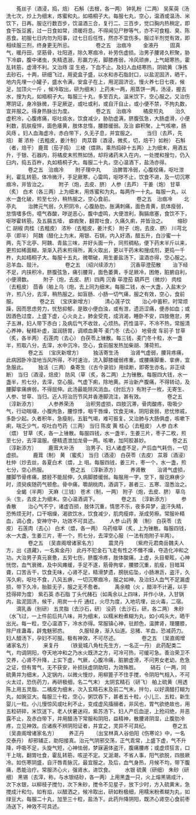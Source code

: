 <!-- { "loadSidebar": true } -->
　　菟丝子（酒浸，捣，焙） 石斛（去根，各一两） 钟乳粉（二两） 吴茱萸（汤洗七次，炒上为细末，炼蜜和丸，如梧桐子大。每服七丸，空心，温酒或温汤、米饮下，日再。服讫行数百步，饮温酒三合，复行二、三百步，觉口胸内热稍定，即食干饭豆酱，过一日食如常，须暖将息。不得闻见尸秽等气，亦不可食粗、臭、陈恶食。初服七日内勿为阳事，过七日后任性，然亦不宜伤多。服过半剂觉有效，即相续服三剂，终身更无所忌。
　　
　　卷之五　治痼冷
　　金液丹
　　固真气，暖丹田，坚筋骨，壮阳道，除久寒痼冷，补劳伤虚损。治男子腰肾久积聚，胁下冷癖，腹中诸虫，失精遗溺，形羸力劣，脚膝疼弱，冷风顽痹，上气衄寒热，霍乱转筋，虚滑不利。又治痔 湿 生疮，下血不止。及妇人血结寒热，阴硫黄（净拣去砂石，十两，研细飞过，用瓷盒子盛，以水和赤石脂封口，以盐泥固济，晒干，地内先埋一小罐子，盛水令满，安盒子在上，用泥固济讫，慢火养七日七夜，候足，加顶火一斤 ，候冷取出，研为细末）上药末一两，用蒸饼一两，汤浸，握去水，搜为丸，如梧桐子大。每服三十丸，多至百丸，温米饮下，空心服之。又治伤寒阴证，身冷脉微，手足厥逆，或吐或利，或自汗自止，或小便不禁，不拘丸数，宜并服之。得身热脉出为度。
　　
　　卷之五　治痼冷
　　橘皮煎丸
　　治久虚积冷，心腹疼痛，呕吐痰水，饮食减少，胁肋虚满，脐腹弦急，大肠虚滑，小便利数，肌肤瘦悴，面色痿黄，肢体怠惰，腰膝缓弱。及治 癖积聚，上气咳嗽，肠风痔 。妇人血海虚冷，赤白带下，久无子息，并宜服之。
　　当归（去芦，先焙） 萆 浓朴（去粗皮，姜汁制） 肉苁蓉（酒浸，微炙，切，焙干）如粉） 石斛（者，焙干） 鹿茸（茄子捣） 三棱（煨熟，乘热捣碎十五两）上为细末，用酒五升，于银、石器内，将橘皮末煎熬如饧，却将诸药末入在内，一处搅和搜匀，仍入臼内，捣五百杵，丸如梧桐子大。每服二十丸，空心温酒下，盐汤亦得。
　　
　　卷之五　治痼冷
　　附子理中丸
　　治脾胃冷弱，心腹绞痛，呕吐泄利，霍乱转筋，体冷微汗，手足厥寒，心雷鸣，呕哕不止，饮食不进，及一切沉寒痼冷，并皆治之。
　　附子（炮，去皮、脐） 人参（去芦） 干姜（炮） 甘草（炙） 白术（各三两）上为细末，用炼蜜和为丸，每两作一十丸。每服一丸，以水一盏化破，煎至七分，稍热服之，空心食前。
　　
　　卷之五　治痼冷
　　北亭丸
　　治脾元气弱，久积阴冷，心腹胁肋，胀满刺痛，面色青黄，肌体瘦弱，怠惰嗜多伤，噫气吞酸，哕逆恶心，腹中虚鸣，大便泄利，胸膈痞塞，食饮不下，呕哕霍转筋，及五膈五噎， 癖瘕聚，翻胃吐食，久痛久痢，并皆治之。
　　缩砂仁 胡椒 肉桂（去粗皮） 浓朴（去粗皮，姜汁炙） 附子（炮，去皮、脐） 川芎北亭（即半） 阿魏（醋化上为末，用银、石锅，内入好酒，醋五升，白沙蜜一十两，先下北亭、阿魏、青盐三味，并好头面一升，同煎稠粘，便下药末半斤以来，更煎如稀面糊，渐渐入药末煎得所，离火取出，更以干药末和搜成剂，更捣一千杵，丸如梧桐子大。每服十五丸，微嚼破，用生姜盐汤下，温酒亦得，空心服之。忌羊血、豉汁。
　　
　　卷之五　〔绍兴续添方〕
　　沉香荜澄茄散
　　治下经不足，内挟积冷，脐腹弦急，痛引腰背，面色萎黄，手足厥冷，困倦，脏腑自利，小便滑数。
　　附子（炮，去皮、脐）四两 沉香 荜澄茄 葫芦巴（微炒） 肉桂（去粗皮） 茴香（舶上乌（炮，去上同为细末。每服二钱，水一大盏，入盐末少许，煎八分，去滓，稍热服之。如盲肠、小肠一切气痛，服之有效，空心，食前服。
　　
　　卷之五　〔宝庆新增方〕
　　清心莲子饮
　　治心中蓄积，时常烦躁，因而思虑劳力，忧愁抑郁，是致小便白浊，或有泄，遗沥涩痛，便赤如血；或因酒色过度，上盛下虚，心火炎上，肺金受克，成消渴，睡卧不安，四肢倦怠，男子五淋，妇人带下赤白；及病后气不收敛，心烦热。药性温平，不冷不热，常服清心养神，秘精补虚，滋润肠胃，调顺血黄芩 麦门冬（去心） 地骨皮 车前子 甘草（炙，各半两） 石莲肉（去心） 白茯苓上锉散。每三钱，麦门冬十粒，水一盏半，煎取八分，去滓，水中沉冷，空心，食前服发热加柴胡、薄荷煎。
　　
　　卷之五　〔宝庆新增方〕
　　独活寄生汤
　　治肾气虚弱，腰背疼痛，此病因卧冷湿地当风所得，不时速治，流入脚膝缓弱疼重。或腰痛脚重、挛痹，宜急服此。
　　独活（三两） 桑寄生（《古今录验》用续断，即寄生亦名，非正续断） 当归（酒浸，焙皮） 防风（草（炙，各二两）上为锉散。每服四大钱，水一盏半，煎七分，去滓，空心服。气虚下痢，除地黄。并治新产腹痛，不得转动，及腰脚挛痛痹弱，不得屈伸。此汤最能除风消血。《肘后方》有附子一枚，无寄生、人参、甘草、当归。近人将治历节风并香港脚流注，甚有效。
　　
　　卷之五　〔淳新添方〕
　　人参养荣汤
　　治积劳虚损，四肢沉滞，骨肉酸疼，吸吸少气，行动喘啜，小腹拘急，腰惊悸，咽干唇燥，饮食无味，阴阳衰弱，悲忧惨戚，多卧少起。久者积年，急瘦削，五脏气竭，难可振复。又治肺与大肠俱虚，咳嗽下痢，喘乏少气，呕吐白芍药（三两） 当归 陈皮 黄 桂心（去粗皮） 人参 白术（煨） 甘草（炙，各一上锉散。每服四钱，水一盏半，生姜三片，枣子二枚，煎至七分，去滓温服。便精遗泄加龙骨一两。咳嗽，加阿胶甚妙。
　　
　　卷之五　〔淳新添方〕
　　鹿茸大补汤
　　治男子、妇人诸虚不足，产后血气耗伤，一切虚损。
　　鹿茸（制） 黄 （蜜炙） 当归（酒浸） 白茯苓（去皮） 苁蓉（酒浸） 杜仲（炒去丝，各夏白术（煨，上 咀。每服四钱，姜三片，枣一个，水一盏，煎七分，空心热服。
　　
　　卷之五　〔淳新添方〕
　　养肾散
　　治肾气虚损，腰脚节骨疼痛，膝胫不能屈伸，久病脚膝缓弱。每服用一字，空下，服讫麻痹少时，须臾疾随药气顿愈。骨中痛，嚼胡桃肉，酒调下，甚者三、五寒、湿悉治之。
　　全蝎（半两） 天麻（三钱） 苍术（制，一两） 附子（炮，去皮、脐） 草乌头（生，去皮上为细末。空心温酒调下。
　　
　　卷之五　〔淳新添方〕
　　参香散
　　治心气不宁，诸虚百损，肢体沉重，情思不乐，夜多异梦，盗汗失精，恐怖烦无时，口干咽燥，渴欲饮水，饮食减少，肌肉瘦瘁，渐成劳瘵。常服补精血，调心食，安神守中，功效不可具述。
　　人参 山药 黄 （制） 白茯苓（去皮） 石莲肉（去心） 白术（煨，各一两） 乌药缩草（炙，上为锉散。每服四钱，水一大盏，生姜三片，枣一个，煎七分，去滓空心服（一法有炮附子半两）。
　　
　　卷之五　〔吴直阁增诸家名方〕
　　震灵丹
　　（紫府元君南岳魏夫人方，出《道藏》，一名紫金丹） 此丹不犯金石飞走有性之不僭不燥，夺造化冲和之功。大治男子真元衰惫，五劳七伤，脐腹冷疼，肢体酸痛，上虚，头目晕眩，心神恍惚，血气衰微，及中风瘫缓，手足不遂，筋骨拘挛，腰膝沉重，肌瘦，目暗耳聋，口苦舌干，饮食无味，心肾不足，精滑梦遗，膀胱疝坠，小肠淋沥，盗汗，久泻久痢，呕吐不食，八风五痹，一切沉寒痼冷，服之如神。及治妇人血气不足漏虚损，带下久冷，胎脏无子，服之无不愈者。
　　禹余粮（火 ，醋淬不计遍，以手捻得碎为度） 紫石英 赤石脂 丁头代赭石（如禹余以上四味，并作小块，入甘锅内，盐泥固济，候干，用炭一十斤 通红，火尽为度，入地坑埋，出火毒，二宿。
　　滴乳香（别研） 五灵脂（去沙石，研） 没药（去沙石，研，各二两） 朱砂（水飞过，一上件前后共八味，并为细末，以糯米粉煮糊为丸，如小鸡头大，晒干出光。每一粒，空心温酒下，冷水亦得。常服镇心神，驻颜色，温脾肾，理腰膝，除尸疰蛊毒，辟鬼魅邪疠。
　　久服轻身，渐入仙道。忌猪、羊血，恐减药力。妇人醋汤下，孕妇不可服。极有神效，不可尽述。
　　
　　卷之五　〔吴直阁增诸家名方〕
　　来复丹
　　（铁瓮城八角杜先生方，一名正一丹） 此药配类二气，均调阴阳，夺天地冲和之乃水火既济之方，可冷可热，可缓可急。善治荣卫不交养，心肾不升降，上实下虚，气厥，心腹冷痛，脏腑虚滑，不问男女老幼，危急之证，但有胃气，无不获安，补损扶虚阴助阳，为效殊胜。
　　硝石（一两，同硫黄并为细末，入定锅内，以微火慢炒，用柳篦子不住手搅，令阴阳气相入，不可火太过，恐伤药力，再研极细，名二气末） 太阴玄精石（研飞） 舶上硫黄（用透陈上用五灵脂、二橘皮为细末，次入玄精石末及前二气末，拌匀，以好滴醋打糊为丸，如豌豆大。每服三十粒，空心，粥饮吞下，甚者五十粒，小儿三、五粒，新生婴儿一粒。小儿慢惊风或吐利不止，变成虚风搐搦者，非风也，胃气欲绝故也，用五粒研碎，米饮送下。老人伏暑迷闷，紫苏汤下。妇人产后血逆，上抢闷绝，并恶露不止，及赤白带下，并用醋汤下常服和阴阳，益精神，散腰肾阴湿，止腹肋冷疼，立见神效。应诸疾不辨阴阳证者，并宜之，灵异不可具纪。
　　
　　卷之五　〔吴直阁增诸家名方〕
　　养正丹
　　（出宝林真人谷伯阳《伤寒论》中，一名交泰丹） 却邪辅正，助阳接真。治元气阴邪交荡，正气乖常，上盛下虚，气不升降，呼吸不足，头旋气短，心神怯弱，梦寐遍体盗汗，腹痛腰疼；或虚烦狂言，口干上喘，翻胃吐食，霍乱转筋，咳逆不定。又涎潮，不省人事，阳气欲脱，四肢厥冷。如伤寒阴盛，自汗唇青脉沉，最宜服之。及后，血气身热，月候不均，带下腹痛，悉能治疗。常服济心火，强肾水，进饮食。
　　水银 硫黄（研细） 朱砂（研细） 黑锡（去滓，称，与水银结砂，各一两）上用黑盏一只，火上熔黑锡成汁，次下水银，以柳枝子搅匀，次下朱砂，搅令不见星子，放下少时，方入硫黄末，急搅成汁和匀。如有焰，以醋洒之，候冷取出，研如粉极细，用糯米粉煮糊为丸，如绿豆大。每服二十丸，加至三十粒，盐汤下。此药升降阴阳，既济心肾空心食前枣汤送下，神效不可具述。
　　
